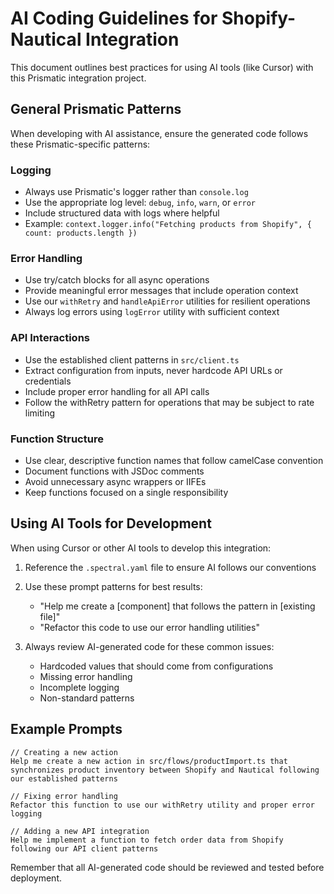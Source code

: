 # AI Coding Guidelines for Shopify-Nautical Integration

This document outlines best practices for using AI tools (like Cursor) with this Prismatic integration project.

## General Prismatic Patterns

When developing with AI assistance, ensure the generated code follows these Prismatic-specific patterns:

### Logging

- Always use Prismatic's logger rather than `console.log`
- Use the appropriate log level: `debug`, `info`, `warn`, or `error`
- Include structured data with logs where helpful
- Example: `context.logger.info("Fetching products from Shopify", { count: products.length })`

### Error Handling

- Use try/catch blocks for all async operations
- Provide meaningful error messages that include operation context
- Use our `withRetry` and `handleApiError` utilities for resilient operations
- Always log errors using `logError` utility with sufficient context

### API Interactions

- Use the established client patterns in `src/client.ts`
- Extract configuration from inputs, never hardcode API URLs or credentials
- Include proper error handling for all API calls
- Follow the withRetry pattern for operations that may be subject to rate limiting

### Function Structure

- Use clear, descriptive function names that follow camelCase convention
- Document functions with JSDoc comments
- Avoid unnecessary async wrappers or IIFEs
- Keep functions focused on a single responsibility

## Using AI Tools for Development

When using Cursor or other AI tools to develop this integration:

1. Reference the `.spectral.yaml` file to ensure AI follows our conventions
2. Use these prompt patterns for best results:

   - "Help me create a [component] that follows the pattern in [existing file]"
   - "Refactor this code to use our error handling utilities"

3. Always review AI-generated code for these common issues:
   - Hardcoded values that should come from configurations
   - Missing error handling
   - Incomplete logging
   - Non-standard patterns

## Example Prompts

```
// Creating a new action
Help me create a new action in src/flows/productImport.ts that synchronizes product inventory between Shopify and Nautical following our established patterns

// Fixing error handling
Refactor this function to use our withRetry utility and proper error logging

// Adding a new API integration
Help me implement a function to fetch order data from Shopify following our API client patterns
```

Remember that all AI-generated code should be reviewed and tested before deployment.
